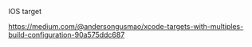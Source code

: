 IOS target

https://medium.com/@andersongusmao/xcode-targets-with-multiples-build-configuration-90a575ddc687
